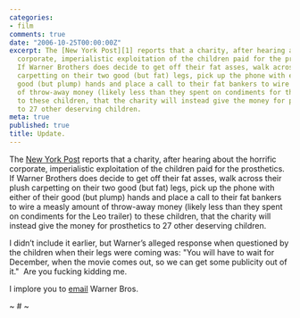 ```yaml
---
categories:
- film
comments: true
date: "2006-10-25T00:00:00Z"
excerpt: The [New York Post][1] reports that a charity, after hearing about the horrific
  corporate, imperialistic exploitation of the children paid for the prosthetics. 
  If Warner Brothers does decide to get off their fat asses, walk across their plush
  carpetting on their two good (but fat) legs, pick up the phone with either of their
  good (but plump) hands and place a call to their fat bankers to wire a measly amount
  of throw-away money (likely less than they spent on condiments for the Leo trailer)
  to these children, that the charity will instead give the money for prosthetics
  to 27 other deserving children.
meta: true
published: true
title: Update.
---
```


The [New York Post][1] reports that a charity, after hearing about the horrific corporate, imperialistic exploitation of the children paid for the prosthetics.  If Warner Brothers does decide to get off their fat asses, walk across their plush carpetting on their two good (but fat) legs, pick up the phone with either of their good (but plump) hands and place a call to their fat bankers to wire a measly amount of throw-away money (likely less than they spent on condiments for the Leo trailer) to these children, that the charity will instead give the money for prosthetics to 27 other deserving children.

 [1]: http://www.nypost.com/seven/10232006/gossip/pagesix/pagesix.htm "STUDIO TOO FAR OUT ON A LIMB - New York Post Online Edition: Seven"

I didn’t include it earlier, but Warner’s alleged response when questioned by the children when their legs were coming was: "You will have to wait for December, when the movie comes out, so we can get some publicity out of it."  Are you fucking kidding me.

I implore you to [email][2] Warner Bros.  

 [2]: http://www2.warnerbros.com/web/main/help/fan_mail.jsp

~ # ~
